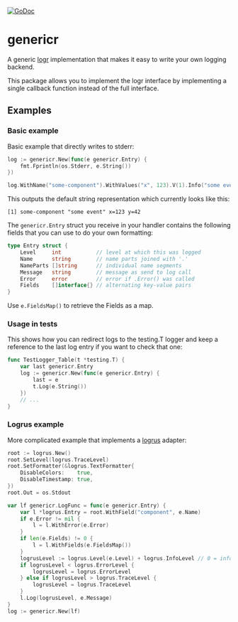 [![GoDoc](https://godoc.org/github.com/wojas/genericr?status.svg)](https://godoc.org/github.com/wojas/genericr)

# genericr

A generic [logr](https://github.com/go-logr/logr) implementation that makes it easy
to write your own logging backend.

This package allows you to implement the logr interface by implementing a single
callback function instead of the full interface. 

## Examples

### Basic example

Basic example that directly writes to stderr:

```go
log := genericr.New(func(e genericr.Entry) {
	fmt.Fprintln(os.Stderr, e.String())
})

log.WithName("some-component").WithValues("x", 123).V(1).Info("some event", "y", 42)
```

This outputs the default string representation which currently looks like this:

```
[1] some-component "some event" x=123 y=42
```

The `genericr.Entry` struct you receive in your handler contains the following fields
that you can use to do your own formatting:

```go
type Entry struct {
	Level     int           // level at which this was logged
	Name      string        // name parts joined with '.'
	NameParts []string      // individual name segments
	Message   string        // message as send to log call
	Error     error         // error if .Error() was called
	Fields    []interface{} // alternating key-value pairs
}
```

Use `e.FieldsMap()` to retrieve the Fields as a map.

### Usage in tests

This shows how you can redirect logs to the testing.T logger and keep a reference
to the last log entry if you want to check that one:

```go
func TestLogger_Table(t *testing.T) {
	var last genericr.Entry
	log := genericr.New(func(e genericr.Entry) {
		last = e
		t.Log(e.String())
	})
    // ...
}
```

### Logrus example

More complicated example that implements a [logrus](https://github.com/sirupsen/logrus) adapter:

```go
root := logrus.New()
root.SetLevel(logrus.TraceLevel)
root.SetFormatter(&logrus.TextFormatter{
	DisableColors:    true,
	DisableTimestamp: true,
})
root.Out = os.Stdout

var lf genericr.LogFunc = func(e genericr.Entry) {
	var l *logrus.Entry = root.WithField("component", e.Name)
	if e.Error != nil {
		l = l.WithError(e.Error)
	}
	if len(e.Fields) != 0 {
		l = l.WithFields(e.FieldsMap())
	}
	logrusLevel := logrus.Level(e.Level) + logrus.InfoLevel // 0 = info
	if logrusLevel < logrus.ErrorLevel {
		logrusLevel = logrus.ErrorLevel
	} else if logrusLevel > logrus.TraceLevel {
		logrusLevel = logrus.TraceLevel
	}
	l.Log(logrusLevel, e.Message)
}
log := genericr.New(lf)
```

